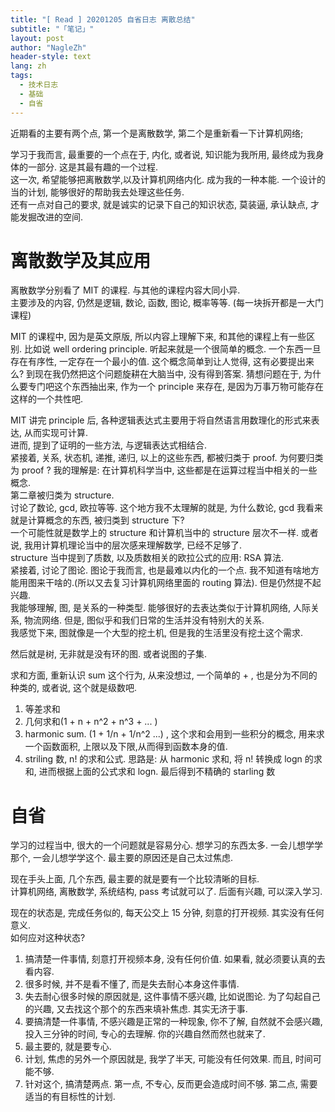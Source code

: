 ```yaml
---
title: "[ Read ] 20201205 自省日志 离散总结"
subtitle: "「笔记」"
layout: post
author: "NagleZh"
header-style: text
lang: zh
tags:
  - 技术日志
  - 基础
  - 自省
---
```


近期看的主要有两个点, 第一个是离散数学, 第二个是重新看一下计算机网络;

学习于我而言, 最重要的一个点在于, 内化, 或者说, 知识能为我所用, 最终成为我身体的一部分. 这是其最有趣的一个过程.  
这一次, 希望能够把离散数学,以及计算机网络内化. 成为我的一种本能. 一个设计的当的计划, 能够很好的帮助我去处理这些任务.  
还有一点对自己的要求, 就是诚实的记录下自己的知识状态, 莫装逼, 承认缺点, 才能发掘改进的空间.  

# 离散数学及其应用
离散数学分别看了 MIT 的课程. 与其他的课程内容大同小异.  
主要涉及的内容, 仍然是逻辑, 数论, 函数, 图论, 概率等等. (每一块拆开都是一大门课程)  

MIT 的课程中, 因为是英文原版, 所以内容上理解下来, 和其他的课程上有一些区别. 比如说 well ordering principle. 听起来就是一个很简单的概念. 一个东西一旦存在有序性, 一定存在一个最小的值. 这个概念简单到让人觉得, 这有必要提出来么? 到现在我仍然把这个问题旋耕在大脑当中, 没有得到答案. 猜想问题在于, 为什么要专门吧这个东西抽出来, 作为一个 principle 来存在, 是因为万事万物可能存在这样的一个共性吧.  

MIT 讲完 principle 后, 各种逻辑表达式主要用于将自然语言用数理化的形式来表达, 从而实现可计算.  
进而, 提到了证明的一些方法, 与逻辑表达式相结合.  
紧接着, 关系, 状态机, 递推, 递归, 以上的这些东西, 都被归类于 proof. 为何要归类为 proof ? 我的理解是: 在计算机科学当中, 这些都是在运算过程当中相关的一些概念.  
第二章被归类为 structure.   
讨论了数论, gcd, 欧拉等等. 这个地方我不太理解的就是, 为什么数论, gcd 我看来就是计算概念的东西, 被归类到 structure 下?  
一个可能性就是数学上的 structure 和计算机当中的 structure 层次不一样. 或者说, 我用计算机理论当中的层次感来理解数学, 已经不足够了.  
structure 当中提到了质数, 以及质数相关的欧拉公式的应用: RSA 算法.  
紧接着, 讨论了图论. 图论于我而言, 也是最难以内化的一个点. 我不知道有啥地方能用图来干啥的.(所以又去复习计算机网络里面的 routing 算法). 但是仍然提不起兴趣.   
我能够理解, 图, 是关系的一种类型. 能够很好的去表达类似于计算机网络, 人际关系, 物流网络. 但是, 图似乎和我们日常的生活并没有特别大的关系.  
我感觉下来, 图就像是一个大型的挖土机, 但是我的生活里没有挖土这个需求.  

然后就是树, 无非就是没有环的图. 或者说图的子集.  

求和方面, 重新认识 sum 这个行为, 从来没想过, 一个简单的 + , 也是分为不同的种类的, 或者说, 这个就是级数吧.  
1. 等差求和
2. 几何求和(1 + n + n^2 + n^3 + ... )
3. harmonic sum. (1 + 1/n + 1/n^2 ...) , 这个求和会用到一些积分的概念, 用来求一个函数面积, 上限以及下限,从而得到函数本身的值.  
4. striling 数, n! 的求和公式. 思路是: 从 harmonic 求和, 将 n! 转换成 logn 的求和, 进而根据上面的公式求和 logn. 最后得到不精确的 starling 数   


# 自省

学习的过程当中, 很大的一个问题就是容易分心. 想学习的东西太多. 一会儿想学学那个, 一会儿想学学这个. 最主要的原因还是自己太过焦虑.  

现在手头上面, 几个东西, 最主要的就是要有一个比较清晰的目标.  
计算机网络, 离散数学, 系统结构, pass 考试就可以了. 后面有兴趣, 可以深入学习.  

现在的状态是, 完成任务似的, 每天公交上 15 分钟, 刻意的打开视频. 其实没有任何意义.  
如何应对这种状态?  
1. 搞清楚一件事情, 刻意打开视频本身, 没有任何价值. 如果看, 就必须要认真的去看内容.  
2. 很多时候, 并不是看不懂了, 而是失去耐心本身这件事情.  
3. 失去耐心很多时候的原因就是, 这件事情不感兴趣, 比如说图论. 为了勾起自己的兴趣, 又去找这个那个的东西来填补焦虑. 其实无济于事.  
4. 要搞清楚一件事情, 不感兴趣是正常的一种现象, 你不了解, 自然就不会感兴趣, 投入三分钟的时间, 专心的去理解. 你的兴趣自然而然也就来了.  
5. 最主要的, 就是要专心.  
6. 计划, 焦虑的另外一个原因就是, 我学了半天, 可能没有任何效果. 而且, 时间可能不够.
7. 针对这个, 搞清楚两点. 第一点, 不专心, 反而更会造成时间不够. 第二点, 需要适当的有目标性的计划.  
